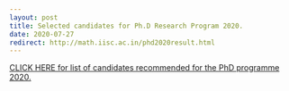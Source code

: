 ```yaml
---
layout: post
title: Selected candidates for Ph.D Research Program 2020.
date: 2020-07-27
redirect: http://math.iisc.ac.in/phd2020result.html
---
```


[CLICK HERE for list of candidates recommended for the PhD programme 2020.](http://math.iisc.ac.in/phd2020result.html)
